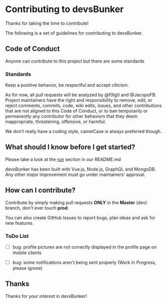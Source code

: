 # Contributing to devsBunker

Thanks for taking the time to contribute!

The following is a set of guidelines for contributing to devsBunker. 

## Code of Conduct

Anyone can contribute to this project but there are some standards

### Standards

Keep a positive behavior, be respectful and accept citicism.

As for now, all pull requests will be analyzed by @f0lg0 and @JacopoFB. Project maintainers have the right and responsibility to remove, edit, or reject comments, commits, code, wiki edits, issues, and other contributions that are not aligned to this Code of Conduct, or to ban temporarily or permanently any contributor for other behaviors that they deem inappropriate, threatening, offensive, or harmful.

We don't really have a coding style, camelCase is always preferred though.

## What should I know before I get started?

Please take a look at the [run](https://github.com/fb-co/devsBunker#run) section in our README.md

devsBunker has been built with Vue.js, Node.js, GraphQL and MongoDB. Any other major improvement must go under maintainers' approval.

## How can I contribute?

Contribute by simply making pull requests **ONLY** in the **Master** (dev) branch, don't ever touch **prod**.

You can also create GitHub Issues to report bugs, plan ideas and ask for new features.

### ToDo List

- [ ] bug: profile pictures are not correctly displayed in the profile page on mobile clients
- [ ] bug: some notifications aren't being sent properly (Work In Progress, please ignore)


## Thanks

Thanks for your interest in devsBunker!
